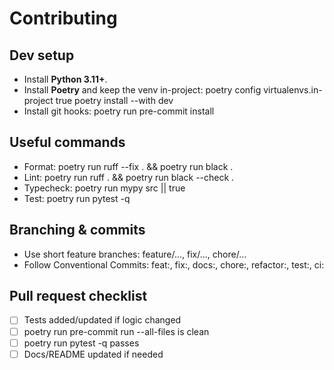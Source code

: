 ﻿# Contributing

## Dev setup
- Install **Python 3.11+**.
- Install **Poetry** and keep the venv in-project:
    poetry config virtualenvs.in-project true
    poetry install --with dev
- Install git hooks:
    poetry run pre-commit install

## Useful commands
- Format:    poetry run ruff --fix .    && poetry run black .
- Lint:      poetry run ruff .          && poetry run black --check .
- Typecheck: poetry run mypy src || true
- Test:      poetry run pytest -q

## Branching & commits
- Use short feature branches: feature/..., fix/..., chore/...
- Follow Conventional Commits: feat:, fix:, docs:, chore:, refactor:, test:, ci:

## Pull request checklist
- [ ] Tests added/updated if logic changed
- [ ] poetry run pre-commit run --all-files is clean
- [ ] poetry run pytest -q passes
- [ ] Docs/README updated if needed

